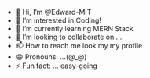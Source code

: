 - 👋 Hi, I’m @Edward-MIT
- 👀 I’m interested in Coding!
- 🌱 I’m currently learning MERN Stack
- 💞️ I’m looking to collaborate on ...
- 📫 How to reach me look my my profile
- 😄 Pronouns: ...(@_@)
- ⚡ Fun fact: ... easy-going

<!---
Edward-MIT/Edward-MIT is a ✨ special ✨ repository because its `README.md` (this file) appears on your GitHub profile.
You can click the Preview link to take a look at your changes.
--->
